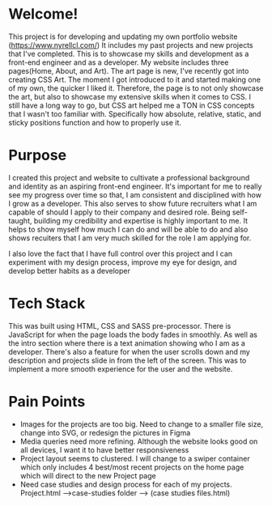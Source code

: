 # Welcome!

This project is for developing and updating my own portfolio website (https://www.nyrellcl.com/)
It includes my past projects and new projects that I've completed. This is to showcase my skills and development as a front-end engineer and as a developer. My website includes three pages(Home, About, and Art). The art page is new, I've recently got into creating CSS Art. The moment I got introduced to it and started making one of my own, the quicker I liked it. Therefore, the page is to not only showcase the art, but also to showcase my extensive skills when it comes to CSS. I still have a long way to go, but CSS art helped me a TON in CSS concepts that I wasn't too familiar with. Specifically how absolute, relative, static, and sticky positions function and how to properly use it. 

# Purpose
I created this project and website to cultivate a professional background and identity as an aspiring front-end engineer. It's important for me to really see my progress over time so that, I am consistent and disciplined with how I grow as a developer. This also serves to show future recruiters what I am capable of should I apply to their company and desired role. Being self-taught, building my credibility and expertise is highly important to me. It helps to show myself how much I can do and will be able to do and also shows recuiters that I am very much skilled for the role I am applying for.

I also love the fact that I have full control over this project and I can experiment with my design process, improve my eye for design, and develop better habits as a developer

# Tech Stack

This was built using HTML, CSS and SASS pre-processor. There is JavaScript for when the page loads the body fades in smoothly. As well as the intro section where there is a text animation showing who I am as a developer. There's also a feature for when the user scrolls down and my description and projects slide in from the left of the screen. This was to implement a more smooth experience for the user and the website. 

# Pain Points
- Images for the projects are too big. Need to change to a smaller file size, change into SVG, or redesign the pictures in Figma
- Media queries need more refining. Although the website looks good on all devices, I want it to have better responsiveness
- Project layout seems to clustered. I will change to a swiper container which only includes 4 best/most recent projects on the home page which will direct to the new Project page
- Need case studies and design process for each of my projects. Project.html -->case-studies folder --> (case studies files.html)
